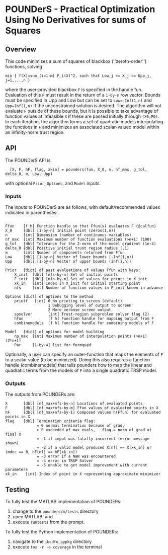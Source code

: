 # POUNDerS - Practical Optimization Using No Derivatives for sums of Squares

## Overview

This code minimizes a sum of squares of blackbox (''zeroth-order'') functions, solving

````
min { f(X)=sum_(i=1:m) F_i(X)^2, such that Low_j <= X_j <= Upp_j, j=1,...,n }
````

where the user-provided blackbox `F` is specified in the handle fun. Evaluation
of this `F` must result in the return of a `1-by-m` row vector. Bounds must be
specified in Upp and Low but can be set to `Low=-Inf(1,n)` and `Upp=Inf(1,n)` if the
unconstrained solution is desired. The algorithm will not evaluate `F`
outside of these bounds, but it is possible to take advantage of function
values at infeasible `X` if these are passed initially through `(X0,F0)`.
In each iteration, the algorithm forms a set of quadratic models interpolating the
functions in `F` and minimizes an associated scalar-valued model within an
infinity-norm trust region.

## API
The POUNDerS API is

````
  [X, F, hF, flag, xkin] = pounders(fun, X_0, n, nf_max, g_tol, delta_0, m, Low, Upp)
````
with optional `Prior`, `Options`, and `Model` inputs.

### Inputs
The inputs to POUNDerS are as follows, with default/recommended values
indicated in parentheses:
````

Ffun    [f h] Function handle so that Ffun(x) evaluates F (@calfun)
X_0     [dbl] [1-by-n] Initial point (zeros(1,n))
n       [int] Dimension (number of continuous variables)
nf_max  [int] Maximum number of function evaluations (>n+1) (100)
g_tol   [dbl] Tolerance for the 2-norm of the model gradient (1e-4)
delta_0 [dbl] Positive initial trust region radius (.1)
m       [int] Number of components returned from Ffun
Low     [dbl] [1-by-n] Vector of lower bounds (-Inf(1,n))
Upp     [dbl] [1-by-n] Vector of upper bounds (Inf(1,n))

Prior   [dict] of past evaluations of values Ffun with keys:
    X_init  [dbl] [nfs-by-n] Set of initial points
    F_init  [dbl] [nfs-by-m] Set of values for points in X_init
    xk_in   [int] Index in X_init for initial starting point
    nfs     [int] Number of function values in F_init known in advance

Options [dict] of options to the method
    printf   [int] 0 No printing to screen (default)
                   1 Debugging level of output to screen
                   2 More verbose screen output
    spsolver       [int] Trust-region subproblem solver flag (2)
    hfun           [f h] Function handle for mapping output from F
    combinemodels  [f h] Function handle for combining models of F

Model   [dict] of options for model building
    np_max  [int] Maximum number of interpolation points (>n+1) (2*n+1)
    Par     [1-by-4] list for formquad
````

Optionally, a user can specify an outer-function that maps the elements
of `F` to a scalar value (to be minimized). Doing this also requires a function
handle (combinemodels) that tells pounders how to map the linear and
quadratic terms from the models of `F` into a single quadratic TRSP model.


### Outputs
The outputs from POUNDERs are:
````
X       [dbl] [nf_max+nfs-by-n] Locations of evaluated points
F       [dbl] [nf_max+nfs-by-m] Ffun values of evaluated points in X
hF      [dbl] [nf_max+nfs-by-1] Composed values h(Ffun) for evaluated points in X
flag    [dbl] Termination criteria flag:
              = 0 normal termination because of grad,
              > 0 exceeded nf_max evals,   flag = norm of grad at final X
              = -1 if input was fatally incorrect (error message shown)
              = -2 if a valid model produced X[nf] == X[xk_in] or (mdec == 0, hF[nf] == hF[xk_in])
              = -3 error if a NaN was encountered
              = -4 error in TRSP Solver
              = -5 unable to get model improvement with current parameters
xk_in    [int] Index of point in X representing approximate minimizer
````

## Testing

To fully test the MATLAB implementation of POUNDERs:

   1. change to the `pounders/m/tests` directory
   2. open MATLAB, and
   3. execute `runtests` from the prompt.

To fully test the Python implementation of POUNDERs:

   1. navigate to the `ibcdfo_pypkg` directory
   2. execute `tox -r -e coverage` in the terminal
